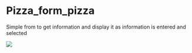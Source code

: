 # Pizza_form_pizza

Simple from to get information and display it as information is entered and selected

<img src="PizzaForm.png">
